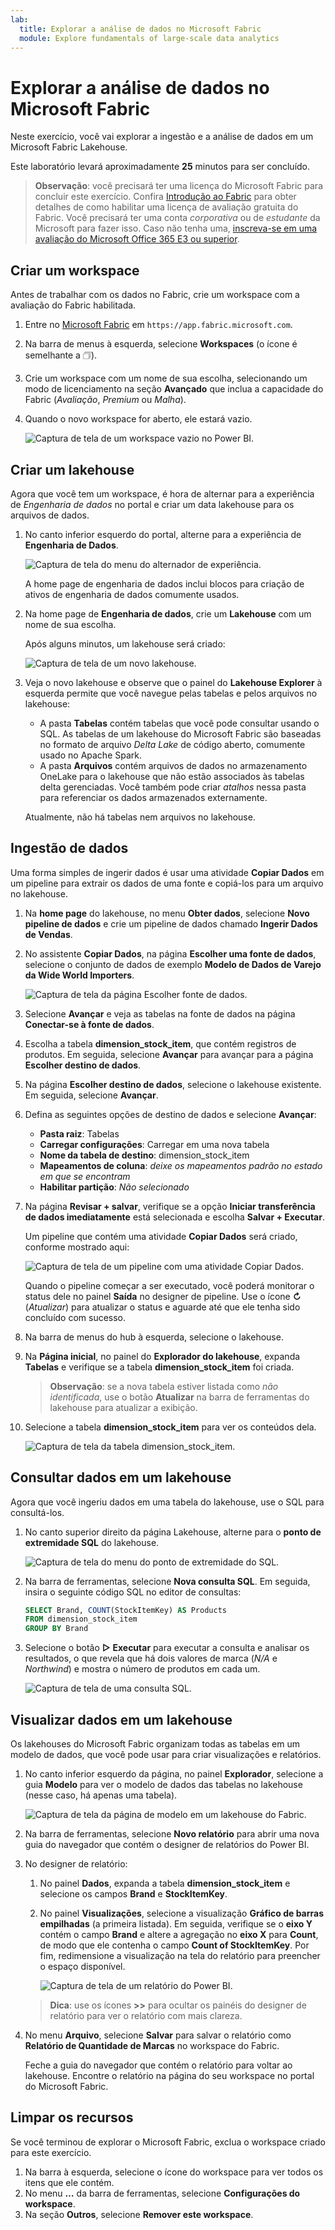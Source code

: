 ```yaml
---
lab:
  title: Explorar a análise de dados no Microsoft Fabric
  module: Explore fundamentals of large-scale data analytics
---
```


# Explorar a análise de dados no Microsoft Fabric

Neste exercício, você vai explorar a ingestão e a análise de dados em um Microsoft Fabric Lakehouse.

Este laboratório levará aproximadamente **25** minutos para ser concluído.

> **Observação**: você precisará ter uma licença do Microsoft Fabric para concluir este exercício. Confira [Introdução ao Fabric](https://learn.microsoft.com/fabric/get-started/fabric-trial) para obter detalhes de como habilitar uma licença de avaliação gratuita do Fabric. Você precisará ter uma conta *corporativa* ou de *estudante* da Microsoft para fazer isso. Caso não tenha uma, [inscreva-se em uma avaliação do Microsoft Office 365 E3 ou superior](https://www.microsoft.com/microsoft-365/business/compare-more-office-365-for-business-plans).

## Criar um workspace

Antes de trabalhar com os dados no Fabric, crie um workspace com a avaliação do Fabric habilitada.

1. Entre no [Microsoft Fabric](https://app.fabric.microsoft.com) em `https://app.fabric.microsoft.com`.
2. Na barra de menus à esquerda, selecione **Workspaces** (o ícone é semelhante a &#128455;).
3. Crie um workspace com um nome de sua escolha, selecionando um modo de licenciamento na seção **Avançado** que inclua a capacidade do Fabric (*Avaliação*, *Premium* ou *Malha*).
4. Quando o novo workspace for aberto, ele estará vazio.

    ![Captura de tela de um workspace vazio no Power BI.](./images/new-workspace.png)

## Criar um lakehouse

Agora que você tem um workspace, é hora de alternar para a experiência de *Engenharia de dados* no portal e criar um data lakehouse para os arquivos de dados.

1. No canto inferior esquerdo do portal, alterne para a experiência de **Engenharia de Dados**.

    ![Captura de tela do menu do alternador de experiência.](./images/fabric-switcher.png)

    A home page de engenharia de dados inclui blocos para criação de ativos de engenharia de dados comumente usados.

2. Na home page de **Engenharia de dados**, crie um **Lakehouse** com um nome de sua escolha.

    Após alguns minutos, um lakehouse será criado:

    ![Captura de tela de um novo lakehouse.](./images/new-lakehouse.png)

3. Veja o novo lakehouse e observe que o painel do **Lakehouse Explorer** à esquerda permite que você navegue pelas tabelas e pelos arquivos no lakehouse:
    - A pasta **Tabelas** contém tabelas que você pode consultar usando o SQL. As tabelas de um lakehouse do Microsoft Fabric são baseadas no formato de arquivo *Delta Lake* de código aberto, comumente usado no Apache Spark.
    - A pasta **Arquivos** contém arquivos de dados no armazenamento OneLake para o lakehouse que não estão associados às tabelas delta gerenciadas. Você também pode criar *atalhos* nessa pasta para referenciar os dados armazenados externamente.

    Atualmente, não há tabelas nem arquivos no lakehouse.

## Ingestão de dados

Uma forma simples de ingerir dados é usar uma atividade **Copiar Dados** em um pipeline para extrair os dados de uma fonte e copiá-los para um arquivo no lakehouse.

1. Na **home page** do lakehouse, no menu **Obter dados**, selecione **Novo pipeline de dados** e crie um pipeline de dados chamado **Ingerir Dados de Vendas**.
1. No assistente **Copiar Dados**, na página **Escolher uma fonte de dados**, selecione o conjunto de dados de exemplo **Modelo de Dados de Varejo da Wide World Importers**.

    ![Captura de tela da página Escolher fonte de dados.](./images/choose-data-source.png)

1. Selecione **Avançar** e veja as tabelas na fonte de dados na página **Conectar-se à fonte de dados**.
1. Escolha a tabela **dimension_stock_item**, que contém registros de produtos. Em seguida, selecione **Avançar** para avançar para a página **Escolher destino de dados**.
1. Na página **Escolher destino de dados**, selecione o lakehouse existente. Em seguida, selecione **Avançar**.
1. Defina as seguintes opções de destino de dados e selecione **Avançar**:
    - **Pasta raiz**: Tabelas
    - **Carregar configurações**: Carregar em uma nova tabela
    - **Nome da tabela de destino**: dimension_stock_item
    - **Mapeamentos de coluna**: *deixe os mapeamentos padrão no estado em que se encontram*
    - **Habilitar partição**: *Não selecionado*
1. Na página **Revisar + salvar**, verifique se a opção **Iniciar transferência de dados imediatamente** está selecionada e escolha **Salvar + Executar**.

    Um pipeline que contém uma atividade **Copiar Dados** será criado, conforme mostrado aqui:

    ![Captura de tela de um pipeline com uma atividade Copiar Dados.](./images/copy-data-pipeline.png)

    Quando o pipeline começar a ser executado, você poderá monitorar o status dele no painel **Saída** no designer de pipeline. Use o ícone **&#8635;** (*Atualizar*) para atualizar o status e aguarde até que ele tenha sido concluído com sucesso.

1. Na barra de menus do hub à esquerda, selecione o lakehouse.
1. Na **Página inicial**, no painel do **Explorador do lakehouse**, expanda **Tabelas** e verifique se a tabela **dimension_stock_item** foi criada.

    > **Observação**: se a nova tabela estiver listada como *não identificada*, use o botão **Atualizar** na barra de ferramentas do lakehouse para atualizar a exibição.

1. Selecione a tabela **dimension_stock_item** para ver os conteúdos dela.

    ![Captura de tela da tabela dimension_stock_item.](./images/dimProduct.png)

## Consultar dados em um lakehouse

Agora que você ingeriu dados em uma tabela do lakehouse, use o SQL para consultá-los.

1. No canto superior direito da página Lakehouse, alterne para o **ponto de extremidade SQL** do lakehouse.

    ![Captura de tela do menu do ponto de extremidade do SQL.](./images/endpoint-switcher.png)

1. Na barra de ferramentas, selecione **Nova consulta SQL**. Em seguida, insira o seguinte código SQL no editor de consultas:

    ```sql
    SELECT Brand, COUNT(StockItemKey) AS Products
    FROM dimension_stock_item
    GROUP BY Brand
    ```

1. Selecione o botão **&#9655; Executar** para executar a consulta e analisar os resultados, o que revela que há dois valores de marca (*N/A* e *Northwind*) e mostra o número de produtos em cada um.

    ![Captura de tela de uma consulta SQL.](./images/sql-query.png)

## Visualizar dados em um lakehouse

Os lakehouses do Microsoft Fabric organizam todas as tabelas em um modelo de dados, que você pode usar para criar visualizações e relatórios.

1. No canto inferior esquerdo da página, no painel **Explorador**, selecione a guia **Modelo** para ver o modelo de dados das tabelas no lakehouse (nesse caso, há apenas uma tabela).

    ![Captura de tela da página de modelo em um lakehouse do Fabric.](./images/fabric-model.png)

1. Na barra de ferramentas, selecione **Novo relatório** para abrir uma nova guia do navegador que contém o designer de relatórios do Power BI.
1. No designer de relatório:
    1. No painel **Dados**, expanda a tabela **dimension_stock_item** e selecione os campos **Brand** e **StockItemKey**.
    1. No painel **Visualizações**, selecione a visualização **Gráfico de barras empilhadas** (a primeira listada). Em seguida, verifique se o **eixo Y** contém o campo **Brand** e altere a agregação no **eixo X** para **Count**, de modo que ele contenha o campo **Count of StockItemKey**. Por fim, redimensione a visualização na tela do relatório para preencher o espaço disponível.

        ![Captura de tela de um relatório do Power BI.](./images/fabric-report.png)

    > **Dica**: use os ícones **>>** para ocultar os painéis do designer de relatório para ver o relatório com mais clareza.

1. No menu **Arquivo**, selecione **Salvar** para salvar o relatório como **Relatório de Quantidade de Marcas** no workspace do Fabric.

    Feche a guia do navegador que contém o relatório para voltar ao lakehouse. Encontre o relatório na página do seu workspace no portal do Microsoft Fabric.

## Limpar os recursos

Se você terminou de explorar o Microsoft Fabric, exclua o workspace criado para este exercício.

1. Na barra à esquerda, selecione o ícone do workspace para ver todos os itens que ele contém.
2. No menu **…** da barra de ferramentas, selecione **Configurações do workspace**.
3. Na seção **Outros**, selecione **Remover este workspace**.
